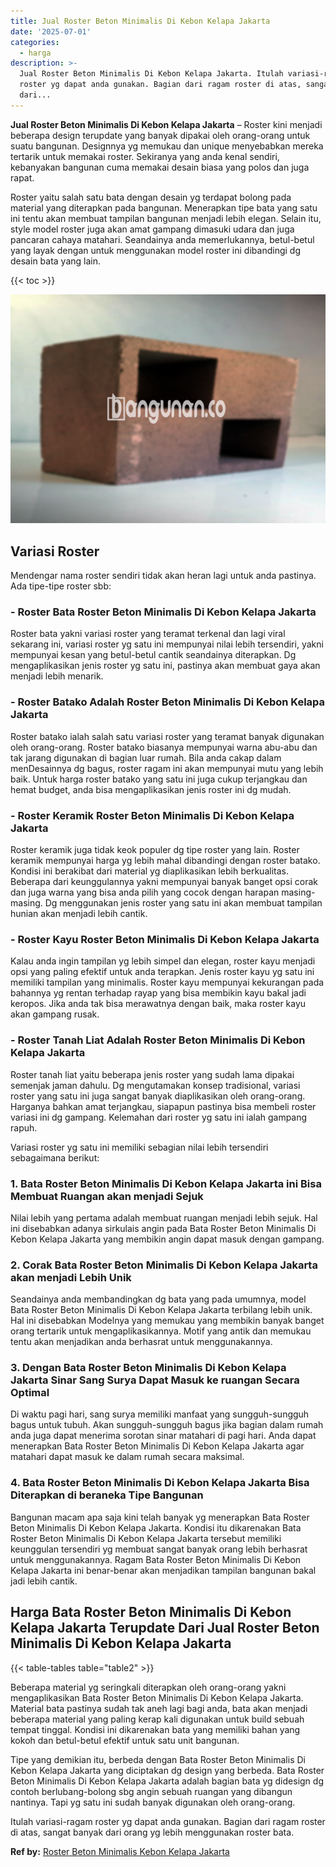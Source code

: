 ```yaml
---
title: Jual Roster Beton Minimalis Di Kebon Kelapa Jakarta
date: '2025-07-01'
categories:
  - harga
description: >-
  Jual Roster Beton Minimalis Di Kebon Kelapa Jakarta. Itulah variasi-ragam
  roster yg dapat anda gunakan. Bagian dari ragam roster di atas, sangat banyak
  dari...
---
```


**Jual Roster Beton Minimalis Di Kebon Kelapa Jakarta** – Roster kini menjadi beberapa design terupdate yang banyak dipakai oleh orang-orang untuk suatu bangunan. Designnya yg memukau dan unique menyebabkan mereka tertarik untuk memakai roster. Sekiranya yang anda kenal sendiri, kebanyakan bangunan cuma memakai desain biasa yang polos dan juga rapat.

Roster yaitu salah satu bata dengan desain yg terdapat bolong pada material yang diterapkan pada bangunan. Menerapkan tipe bata yang satu ini tentu akan membuat tampilan bangunan menjadi lebih elegan. Selain itu, style model roster juga akan amat gampang dimasuki udara dan juga pancaran cahaya matahari. Seandainya anda memerlukannya, betul-betul yang layak dengan untuk menggunakan model roster ini dibandingi dg desain bata yang lain.

{{< toc >}}

![Jual Roster Beton Minimalis Di Kebon Kelapa Jakarta](/images/bata-roster-minimalis-29.png)

## Variasi Roster

Mendengar nama roster sendiri tidak akan heran lagi untuk anda pastinya. Ada tipe-tipe roster sbb:

### \- Roster Bata Roster Beton Minimalis Di Kebon Kelapa Jakarta

Roster bata yakni variasi roster yang teramat terkenal dan lagi viral sekarang ini, variasi roster yg satu ini mempunyai nilai lebih tersendiri, yakni mempunyai kesan yang betul-betul cantik seandainya diterapkan. Dg mengaplikasikan jenis roster yg satu ini, pastinya akan membuat gaya akan menjadi lebih menarik.

### \- Roster Batako Adalah Roster Beton Minimalis Di Kebon Kelapa Jakarta

Roster batako ialah salah satu variasi roster yang teramat banyak digunakan oleh orang-orang. Roster batako biasanya mempunyai warna abu-abu dan tak jarang digunakan di bagian luar rumah. Bila anda cakap dalam menDesainnya dg bagus, roster ragam ini akan mempunyai mutu yang lebih baik. Untuk harga roster batako yang satu ini juga cukup terjangkau dan hemat budget, anda bisa mengaplikasikan jenis roster ini dg mudah.

### \- Roster Keramik Roster Beton Minimalis Di Kebon Kelapa Jakarta

Roster keramik juga tidak keok populer dg tipe roster yang lain. Roster keramik mempunyai harga yg lebih mahal dibandingi dengan roster batako. Kondisi ini berakibat dari material yg diaplikasikan lebih berkualitas. Beberapa dari keunggulannya yakni mempunyai banyak banget opsi corak dan juga warna yang bisa anda pilih yang cocok dengan harapan masing-masing. Dg menggunakan jenis roster yang satu ini akan membuat tampilan hunian akan menjadi lebih cantik.

### \- Roster Kayu Roster Beton Minimalis Di Kebon Kelapa Jakarta

Kalau anda ingin tampilan yg lebih simpel dan elegan, roster kayu menjadi opsi yang paling efektif untuk anda terapkan. Jenis roster kayu yg satu ini memiliki tampilan yang minimalis. Roster kayu mempunyai kekurangan pada bahannya yg rentan terhadap rayap yang bisa membikin kayu bakal jadi keropos. Jika anda tak bisa merawatnya dengan baik, maka roster kayu akan gampang rusak.

### \- Roster Tanah Liat Adalah Roster Beton Minimalis Di Kebon Kelapa Jakarta

Roster tanah liat yaitu beberapa jenis roster yang sudah lama dipakai semenjak jaman dahulu. Dg mengutamakan konsep tradisional, variasi roster yang satu ini juga sangat banyak diaplikasikan oleh orang-orang. Harganya bahkan amat terjangkau, siapapun pastinya bisa membeli roster variasi ini dg gampang. Kelemahan dari roster yg satu ini ialah gampang rapuh.

Variasi roster yg satu ini memiliki sebagian nilai lebih tersendiri sebagaimana berikut:

### 1\. Bata Roster Beton Minimalis Di Kebon Kelapa Jakarta ini Bisa Membuat Ruangan akan menjadi Sejuk

Nilai lebih yang pertama adalah membuat ruangan menjadi lebih sejuk. Hal ini disebabkan adanya sirkulais angin pada Bata Roster Beton Minimalis Di Kebon Kelapa Jakarta yang membikin angin dapat masuk dengan gampang.

### 2\. Corak Bata Roster Beton Minimalis Di Kebon Kelapa Jakarta akan menjadi Lebih Unik

Seandainya anda membandingkan dg bata yang pada umumnya, model Bata Roster Beton Minimalis Di Kebon Kelapa Jakarta terbilang lebih unik. Hal ini disebabkan Modelnya yang memukau yang membikin banyak banget orang tertarik untuk mengaplikasikannya. Motif yang antik dan memukau tentu akan menjadikan anda berhasrat untuk menggunakannya.

### 3\. Dengan Bata Roster Beton Minimalis Di Kebon Kelapa Jakarta Sinar Sang Surya Dapat Masuk ke ruangan Secara Optimal

Di waktu pagi hari, sang surya memiliki manfaat yang sungguh-sungguh bagus untuk tubuh. Akan sungguh-sungguh bagus jika bagian dalam rumah anda juga dapat menerima sorotan sinar matahari di pagi hari. Anda dapat menerapkan Bata Roster Beton Minimalis Di Kebon Kelapa Jakarta agar matahari dapat masuk ke dalam rumah secara maksimal.

### 4\. Bata Roster Beton Minimalis Di Kebon Kelapa Jakarta Bisa Diterapkan di beraneka Tipe Bangunan

Bangunan macam apa saja kini telah banyak yg menerapkan Bata Roster Beton Minimalis Di Kebon Kelapa Jakarta. Kondisi itu dikarenakan Bata Roster Beton Minimalis Di Kebon Kelapa Jakarta tersebut memiliki keunggulan tersendiri yg membuat sangat banyak orang lebih berhasrat untuk menggunakannya. Ragam Bata Roster Beton Minimalis Di Kebon Kelapa Jakarta ini benar-benar akan menjadikan tampilan bangunan bakal jadi lebih cantik.

## Harga Bata Roster Beton Minimalis Di Kebon Kelapa Jakarta Terupdate Dari Jual Roster Beton Minimalis Di Kebon Kelapa Jakarta

{{< table-tables table="table2" >}}

Beberapa material yg seringkali diterapkan oleh orang-orang yakni mengaplikasikan Bata Roster Beton Minimalis Di Kebon Kelapa Jakarta. Material bata pastinya sudah tak aneh lagi bagi anda, bata akan menjadi beberapa material yang paling kerap kali digunakan untuk build sebuah tempat tinggal. Kondisi ini dikarenakan bata yang memiliki bahan yang kokoh dan betul-betul efektif untuk satu unit bangunan.

Tipe yang demikian itu, berbeda dengan Bata Roster Beton Minimalis Di Kebon Kelapa Jakarta yang diciptakan dg design yang berbeda. Bata Roster Beton Minimalis Di Kebon Kelapa Jakarta adalah bagian bata yg didesign dg contoh berlubang-bolong sbg angin sebuah ruangan yang dibangun nantinya. Tapi yg satu ini sudah banyak digunakan oleh orang-orang.

Itulah variasi-ragam roster yg dapat anda gunakan. Bagian dari ragam roster di atas, sangat banyak dari orang yg lebih menggunakan roster bata.

**Ref by:** [Roster Beton Minimalis Kebon Kelapa Jakarta](https://id.wikipedia.org/wiki/Roster)
